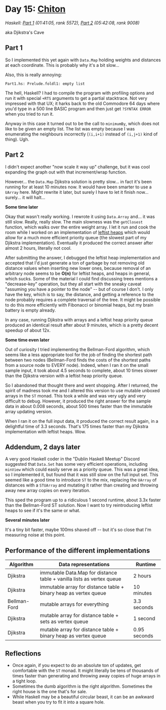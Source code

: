 # Day 15: [Chiton](https://adventofcode.com/2021/day/15)
*Haskell: [Part 1](https://github.com/DestyNova/advent_of_code_2021/blob/main/day15/Part1.hs) (01:41:05, rank 5572), [Part 2](https://github.com/DestyNova/advent_of_code_2021/blob/main/day15/Part2.hs) (05:42:08, rank 9008)*

aka Djikstra's Cave

## Part 1

So I implemented this yet again with `Data.Map` holding weights and distances at each coordinate. This is probably why it's a bit slow...

Also, this is really annoying:

```
Part1.hs: Prelude.foldl1: empty list
```

The hell, Haskell? I had to compile the program with profiling options and run it with special `+RTS` arguments to get a partial stacktrace. Not very impressed with that UX; it harks back to the old Commodore 64 days where you'd type in a 500 line BASIC program and then just get `?SYNTAX ERROR` when you tried to run it.

Anyway in this case it turned out to be the call to `minimumBy`, which does not like to be given an empty list. The list was empty because I was enumerating the neighbours incorrectly (`(i,i+1)` instead of `(i,j+1)` kind of thing). Ugh.

## Part 2

I didn't expect another "now scale it way up" challenge, but it was cool expanding the graph out with that increment/wrap function.

However... the `Data.Map` Djikstra solution is pretty slow... in fact it's been running for at least 10 minutes now. It would have been smarter to use a `UArray` here. Might rewrite it later, but surely I have to let it finish now... surely... it will halt...

__Some time later__

Okay that wasn't really working. I rewrote it using `Data.Array` and... it was still slow. Really, really slow. The main slowness was the `getClosest` function, which walks over the entire weight array. I let it run and cook the room while I worked on an implementation of [leftist heaps](https://en.wikipedia.org/wiki/Leftist_tree) which would allow for a much more efficient priority queue (the slowest part of my Djikstra implementation). Eventually it produced the correct answer after almost 2 hours, literally not cool.

After submitting the answer, I debugged the leftist heap implementation and accepted that I'd just generate a ton of garbage by not removing old distance values when inserting new lower ones, because removal of an arbitrary node seems to be __O(n)__ for leftist heaps, and heaps in general, which sucks. Some of the material I could find discussing trees mentions a "decrease-key" operation, but they all start with the sneaky caveat "assuming you have a pointer to the node" -- but of course I don't. I only have the key, which is to say, the distance, and getting a reference to the node probably requires a complete traversal of the tree. It might be possible to do this more efficiently with Fibonacci or binomial heaps, but my brain battery is empty already.

In any case, running Djikstra with arrays and a leftist heap priority queue produced an identical result after about 9 minutes, which is a pretty decent speedup of about 12x.

__Some time even later__

Out of curiosity I tried implementing the Bellman-Ford algorithm, which seems like a less appropriate tool for the job of finding the shortest path between two nodes (Bellman-Ford finds the costs of the shortest paths from a source node to EVERY node). Indeed, when I ran it on the small sample input, it took about 4.5 seconds to complete, about 10 times slower than the Djikstra version with a leftist heap priority queue.

So I abandoned that thought there and went shopping. After I returned, the spirit of madness took me and I altered this version to use mutable unboxed arrays in the `ST` monad. This took a while and was very ugly and very difficult to debug. However, it produced the right answer for the sample data in about 0.008 seconds, about 500 times faster than the immutable array updating version.

When I ran it on the full input data, it produced the correct result again, in a delightful time of 3.3 seconds. That's 175 times faster than my Djikstra implementation with leftist heaps. Wow.

## Addendum, 2 days later

A very good Haskell coder in the "Dublin Haskell Meetup" Discord suggested that `Data.Set` has some very efficient operations, including `minView` which could easily serve as a priority queue. This was a great idea, so I implemented it, but found that it was still slow on the full input set. This seemed like a good time to introduce `ST` to the mix, replacing the `UArray` of distances with a `STUArray` and mutating it rather than creating and throwing away new array copies on every iteration.

This sped the program up to a ridiculous 1 second runtime, about 3.3x faster than the Bellman-Ford ST solution. Now I want to try reintroducing leftist heaps to see if it's the same or what.

__Several minutes later__

It's a tiny bit faster, maybe 100ms shaved off -- but it's so close that I'm measuring noise at this point.

## Performance of the different implementations

| Algorithm    | Data representations                                                  | Runtime      |
|--------------|-----------------------------------------------------------------------|--------------|
| Djikstra     | immutable Data.Map for distance table + vanilla lists as vertex queue | 2 hours      |
| Djikstra     | immutable array for distance table + binary heap as vertex queue      | 10 minutes   |
| Bellman-Ford | mutable arrays for everything                                         | 3.3 seconds  |
| Djikstra     | mutable array for distance table + sets as vertex queue               | 1 second     |
| Djikstra     | mutable array for distance table + binary heap as vertex queue        | 0.95 seconds |

## Reflections

* Once again, if you expect to do an absolute ton of updates, get comfortable with the `ST` monad. It might literally be tens of thousands of times faster than generating and throwing away copies of huge arrays in a tight loop.
* Sometimes the dumb algorithm is the right algorithm. Sometimes the right house is the one that's for sale.
* While Haskell may be a beautiful circular beast, it can be an awkward beast when you try to fit it into a square hole.
